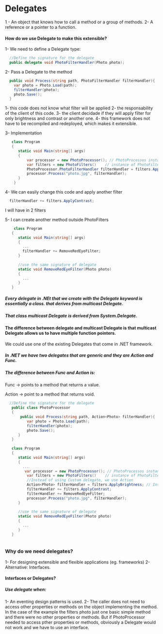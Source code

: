 # Delegates
  1 - An object that knows how to call a method or a group of methods.
  2- A reference or a pointer to a function.

#### How do we use Delegate to make this extensible?

1- We need to define a Delegate type:
```c#
  //Define the signature for the delegate
  public delegate void PhotoFilterHandler(Photo photo);
```

2- Pass a Delegate to the method
```c#
  public void Process(string path, PhotoFilterHandler filterHandler){
    var photo = Photo.Load(path);
    filterHandler(photo);
    photo.Save();
  }
```
  1- this code does not know what filter will be applied
  2- the responsability of the client of this code.
  3- the client decidade if they will apply filter for only brightness and contrast or another one.
  4- this framework does not have to be recompiled and redeployed, which makes it extensible.
  
3- Implementation
```c#
   class Program
   {
      static void Main(string[] args)
      {
          var processor = new PhotoProcessor(); // PhotoProcessos instantiated.
          var filters = new PhotoFilters()    // instance of PhotoFilters.
          PhotoProcessor.PhotoFilterHandler filterHandler = filters.ApplyBrightness; // Instance of the delegate.
          processor.Process("photo.jpg", filterHandler);
      }
    }
```

4- We can easily change this code and apply another filter
```c#
  filterHandler += filters.ApplyContrast;
```
I will have in 2 filters

5- I can create another method outside PhotoFilters
```c#
    class Program
   {
      static void Main(string[] args)
      {
        ...
        filterHandler += RemoveRedEyeFilter;
      }
      
      //use the same signature of delegate
      static void RemoveRedEyeFilter(Photo photo)
      {
        ...
      }
   }
```

##### Every delegate in .NEt that we create with the Delegate keyword is essentially a class. that derives from multicast Delegate.
##### That class multicast Delegate is derived from System.Delegate.
#### The difference between delegate and multicast Delegate is that multicast Delegate allows us to have multiple function pointers.

We could use one of the existing Delegates that come in .NET framework.
##### In .NET we have two delegates that are generic and they are Action and Func.
##### The difference between Func and Action is:
  Func -> points to a method that returns a value.
  
  Action -> point to a method that returns void.
  
```c#
  //Define the signature for the delegate
   public class PhotoProcessor
   {
       public void Process(string path, Action<Photo> filterHandler){
          var photo = Photo.Load(path);
          filterHandler(photo);
          photo.Save();  
      }
   }
   
   class Program
   {
      static void Main(string[] args)
      {
        ...
         var processor = new PhotoProcessor(); // PhotoProcessos instantiated.
          var filters = new PhotoFilters()    // instance of PhotoFilters.
          //Instead of using Custom delegate, we use Action
          Action<Photo> filterHandler = filters.ApplyBrightness; // Instance of the delegate.
          filterHandler += filters.ApplyContrast;
          filterHandler += RemoveRedEyeFilter;
          processor.Process("photo.jpg", filterHandler);
      }
      
      //use the same signature of delegate
      static void RemoveRedEyeFilter(Photo photo)
      {
        ...
      }
   }
   
```
### Why do we need delegates?
  1- For designing extensible and flexible applications (eg. frameworks)
  2- Alternative: Interfaces.
  
#### Interfaces or Delegates?
##### Use delegate when:
  1- An eventing design patterns is used.
  2- The caller does not need to access other properties or methods on the object implementing the method.
In the case of the example the filters photo just one basic simple method and there were no other properties or methods.
But if PhotoProcessor needed  to access pther properties or methods, obviously a Delegate would not work and we have to use an interface.
